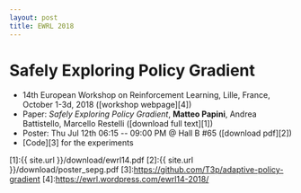```yaml
---
layout: post
title: EWRL 2018
---
```



# Safely Exploring Policy Gradient

* 14th European Workshop on Reinforcement Learning, Lille, France, October 1-3d, 2018 ([workshop webpage][4])
* Paper: *Safely Exploring Policy Gradient*, **Matteo Papini**, Andrea Battistello, Marcello Restelli ([download full text][1])
* Poster: Thu Jul 12th 06:15 -- 09:00 PM @ Hall B #65 ([download pdf][2])
* [Code][3] for the experiments


[1]:{{ site.url }}/download/ewrl14.pdf
[2]:{{ site.url }}/download/poster_sepg.pdf
[3]:https://github.com/T3p/adaptive-policy-gradient
[4]:https://ewrl.wordpress.com/ewrl14-2018/

